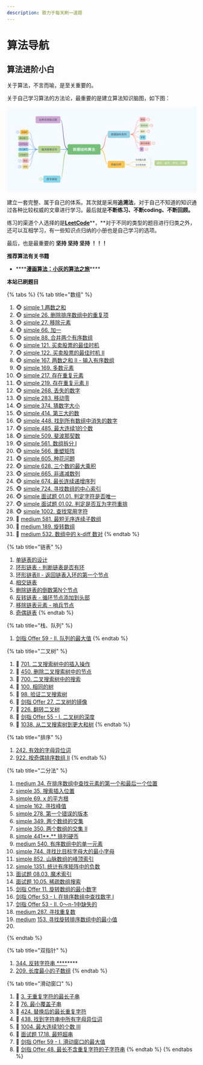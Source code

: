```yaml
---
description: 致力于每天刷一道题
---
```


# 算法导航

## 算法进阶小白

关于算法，不言而喻，是至关重要的。

关于自己学习算法的方法论，最重要的是建立算法知识脑图，如下图：

![algo mind](.gitbook/assets/algo.png)

建立一套完整、属于自己的体系。其次就是采用**追溯法**，对于自己不知道的知识通过各种比较权威的文章进行学习。最后就是**不断练习、不断coding、不断回顾。**

练习的渠道个人选择的是[**LeetCode**](https://leetcode-cn.com/u/nate-wang/)**，**对于不同的类型的题目进行归类之外，还可以互相学习，有一些知识点归纳的小册也是自己学习的选项。

最后，也是最重要的 **坚持 坚持 坚持 ！！！**

**推荐算法有关书籍**

* \*\*\*\*[**漫画算法：小灰的算法之旅**](https://image.xjq.icu/books/%E6%BC%AB%E7%94%BB%E7%AE%97%E6%B3%95-%E5%B0%8F%E7%81%B0%E7%9A%84%E7%AE%97%E6%B3%95%E4%B9%8B%E6%97%85.pdf)\*\*\*\*

**本站已刷题目**

{% tabs %}
{% tab title="数组" %}
1. 🐵 [simple 1.两数之和](https://leetcode-cn.com/problems/two-sum/)             
2. 🐵 [simple 26. 删除排序数组中的重复项 ](https://leetcode-cn.com/problems/remove-duplicates-from-sorted-array/)
3. 🐵 [simple 27. 移除元素](https://leetcode-cn.com/problems/remove-element/)
4. 🐵 [simple 66. 加一](https://leetcode-cn.com/problems/plus-one/)
5. 🐵 [simple 88. 合并两个有序数组](https://leetcode-cn.com/problems/merge-sorted-array/)
6. 🐵 [simple 121. 买卖股票的最佳时机](https://leetcode-cn.com/problems/best-time-to-buy-and-sell-stock/)
7. 🐵 [simple 122. 买卖股票的最佳时机 II](https://leetcode-cn.com/problems/best-time-to-buy-and-sell-stock-ii/)
8. 🐵 [simple 167. 两数之和 II - 输入有序数组](https://leetcode-cn.com/problems/two-sum-ii-input-array-is-sorted/)
9. 🐵 [simple 169. 多数元素](https://leetcode-cn.com/problems/majority-element/)
10. 🐵 [simple 217. 存在重复元素](https://leetcode-cn.com/problems/contains-duplicate/)
11. 🐵 [simple 219. 存在重复元素 II](https://leetcode-cn.com/problems/contains-duplicate-ii/)
12. 🐵 [simple 268. 丢失的数字](https://leetcode-cn.com/problems/missing-number/)
13. 🐵 [simple 283. 移动零](https://leetcode-cn.com/problems/move-zeroes/)
14. 🐵 [simple 374. 猜数字大小](https://leetcode-cn.com/problems/guess-number-higher-or-lower/)
15. 🐵 [simple 414. 第三大的数](https://leetcode-cn.com/problems/third-maximum-number/)
16. 🐵 [simple 448. 找到所有数组中消失的数字](https://leetcode-cn.com/problems/find-all-numbers-disappeared-in-an-array/)
17. 🐵 [simple 485. 最大连续1的个数](https://leetcode-cn.com/problems/max-consecutive-ones/)
18. 🐵 [simple 509. 斐波那契数](https://leetcode-cn.com/problems/fibonacci-number/)
19. 🐵 [simple 561. 数组拆分 I](https://leetcode-cn.com/problems/array-partition-i/)
20. 🐵 [simple 566. 重塑矩阵](https://leetcode-cn.com/problems/reshape-the-matrix/)
21. 🐵 [simple 605. 种花问题](https://leetcode-cn.com/problems/can-place-flowers/)
22. 🐵 [simple 628. 三个数的最大乘积](https://leetcode-cn.com/problems/maximum-product-of-three-numbers/)
23. 🐵 [simple 665. 非递减数列](https://leetcode-cn.com/problems/non-decreasing-array/)
24. 🐵 [simple 674. 最长连续递增序列](https://leetcode-cn.com/problems/longest-continuous-increasing-subsequence/)
25. 🐵 [simple 724. 寻找数组的中心索引](https://leetcode-cn.com/problems/find-pivot-index/)
26. 🐵 [simple 面试题 01.01. 判定字符是否唯一](https://leetcode-cn.com/problems/is-unique-lcci/)
27. 🐵 [simple 面试题 01.02. 判定是否互为字符重排](https://leetcode-cn.com/problems/check-permutation-lcci/)
28. 🐵 [simple 1002. 查找常用字符](https://leetcode-cn.com/problems/find-common-characters/)
29. 🙈 [medium 581. 最短无序连续子数组](https://leetcode-cn.com/problems/shortest-unsorted-continuous-subarray/)
30. 🙈 [medium 189. 旋转数组](https://leetcode-cn.com/problems/rotate-array/)
31. 🙈 [medium 532. 数组中的 k-diff 数对](https://leetcode-cn.com/problems/k-diff-pairs-in-an-array/)
{% endtab %}

{% tab title="链表" %}
1. [单链表的设计](https://leetcode-cn.com/problems/design-linked-list/)
2. [环形链表 - 判断链表是否有环](https://leetcode-cn.com/problems/linked-list-cycle/submissions/)
3. [环形链表II - 返回链表入环的第一个节点](https://leetcode-cn.com/problems/linked-list-cycle-ii/)
4. [相交链表](https://leetcode-cn.com/problems/intersection-of-two-linked-lists/)
5. [删除链表的倒数第N个节点](https://leetcode-cn.com/problems/remove-nth-node-from-end-of-list/)
6. [反转链表 - 循环节点添加到头部](https://leetcode-cn.com/problems/reverse-linked-list/)
7. [移除链表元素 - 哨兵节点](https://leetcode-cn.com/problems/remove-linked-list-elements/)
8. [奇偶链表](https://leetcode-cn.com/problems/odd-even-linked-list/)
{% endtab %}

{% tab title="栈、队列" %}
1. [剑指 Offer 59 - II. 队列的最大值](https://leetcode-cn.com/problems/dui-lie-de-zui-da-zhi-lcof/solution/)
{% endtab %}

{% tab title="二叉树" %}
1. 🌴 [701. 二叉搜索树中的插入操作](https://leetcode-cn.com/problems/insert-into-a-binary-search-tree/)
2. 🌴 [450. 删除二叉搜索树中的节点](https://leetcode-cn.com/problems/delete-node-in-a-bst/)
3. 🌴 [700. 二叉搜索树中的搜索](https://leetcode-cn.com/problems/search-in-a-binary-search-tree/)
4. 🌴 [100. 相同的树](https://leetcode-cn.com/problems/same-tree/)
5. 🌴 [98. 验证二叉搜索树](https://leetcode-cn.com/problems/validate-binary-search-tree/)
6. 🌴 [剑指 Offer 27. 二叉树的镜像](https://leetcode-cn.com/problems/er-cha-shu-de-jing-xiang-lcof/)
7. 🌴 [226. 翻转二叉树](https://leetcode-cn.com/problems/invert-binary-tree/)
8. 🌴 [剑指 Offer 55 - I. 二叉树的深度](https://leetcode-cn.com/problems/er-cha-shu-de-shen-du-lcof/)
9. 🌴 [1038. 从二叉搜索树到更大和树](https://leetcode-cn.com/problems/binary-search-tree-to-greater-sum-tree/)
{% endtab %}

{% tab title="排序" %}
1. [242. 有效的字母异位词](https://leetcode-cn.com/problems/valid-anagram/)
2. [922. 按奇偶排序数组 II](https://leetcode-cn.com/problems/sort-array-by-parity-ii/)
{% endtab %}

{% tab title="二分法" %}
1.  [medium 34. 在排序数组中查找元素的第一个和最后一个位置](https://leetcode-cn.com/problems/find-first-and-last-position-of-element-in-sorted-array/)
2.  [simple 35. 搜索插入位置](https://leetcode-cn.com/problems/search-insert-position/)
3.  [simple 69. x 的平方根](https://leetcode-cn.com/problems/sqrtx/)
4.  [simple 162. 寻找峰值](https://leetcode-cn.com/problems/find-peak-element/)
5.  [simple 278. 第一个错误的版本](https://leetcode-cn.com/problems/first-bad-version/)
6.  [simple 349. 两个数组的交集](https://leetcode-cn.com/problems/intersection-of-two-arrays/)
7.  [simple 350. 两个数组的交集 II](https://leetcode-cn.com/problems/intersection-of-two-arrays-ii/)
8.  [simple 441**.** 排列硬币](https://leetcode-cn.com/problems/arranging-coins/)
9.  [medium 540. 有序数组中的单一元素](https://leetcode-cn.com/problems/single-element-in-a-sorted-array/)
10.  [simple 744. 寻找比目标字母大的最小字母](https://leetcode-cn.com/problems/find-smallest-letter-greater-than-target/)
11.  [simple 852. 山脉数组的峰顶索引](https://leetcode-cn.com/problems/peak-index-in-a-mountain-array/)
12.  [simple 1351. 统计有序矩阵中的负数](https://leetcode-cn.com/problems/count-negative-numbers-in-a-sorted-matrix/)
13.  [面试题 08.03. 魔术索引](https://leetcode-cn.com/problems/magic-index-lcci/)
14.  [面试题 10.05. 稀疏数组搜索](https://leetcode-cn.com/problems/sparse-array-search-lcci/)
15.  [剑指 Offer 11. 旋转数组的最小数字](https://leetcode-cn.com/problems/xuan-zhuan-shu-zu-de-zui-xiao-shu-zi-lcof/)
16.  [剑指 Offer 53 - I. 在排序数组中查找数字 I](https://leetcode-cn.com/problems/zai-pai-xu-shu-zu-zhong-cha-zhao-shu-zi-lcof/)
17.  [剑指 Offer 53 - II. 0～n-1中缺失的](https://leetcode-cn.com/problems/que-shi-de-shu-zi-lcof/)
18.  [medium 287. 寻找重复数](https://leetcode-cn.com/problems/find-the-duplicate-number/)
19.  [medium](https://leetcode-cn.com/problems/find-the-duplicate-number/) [153. 寻找旋转排序数组中的最小值](https://leetcode-cn.com/problems/find-minimum-in-rotated-sorted-array/)
20. 
{% endtab %}

{% tab title="双指针" %}
1. [344. 反转字符串 ****](https://leetcode-cn.com/problems/reverse-string/)\*\*\*\*
2. [209. 长度最小的子数组](https://leetcode-cn.com/leetbook/read/array-and-string/c0w4r/)
{% endtab %}

{% tab title="滑动窗口" %}
1. 🚴 [3. 无重复字符的最长子串](https://leetcode-cn.com/problems/longest-substring-without-repeating-characters/)
2. 🚴 [76. 最小覆盖子串](https://leetcode-cn.com/problems/minimum-window-substring/)
3. 🚴 [424. 替换后的最长重复字符](https://leetcode-cn.com/problems/longest-repeating-character-replacement/)
4. 🚴 [438. 找到字符串中所有字母异位词](https://leetcode-cn.com/problems/find-all-anagrams-in-a-string/)
5. 🚴 [1004. 最大连续1的个数 III](https://leetcode-cn.com/problems/max-consecutive-ones-iii/solution/)
6. 🚴 [面试题 17.18. 最短超串](https://leetcode-cn.com/problems/shortest-supersequence-lcci/)
7. 🚴 [剑指 Offer 59 - I. 滑动窗口的最大值](https://leetcode-cn.com/problems/hua-dong-chuang-kou-de-zui-da-zhi-lcof/)
8. 🚴 [剑指 Offer 48. 最长不含重复字符的子字符串](https://leetcode-cn.com/problems/zui-chang-bu-han-zhong-fu-zi-fu-de-zi-zi-fu-chuan-lcof/)
{% endtab %}
{% endtabs %}



